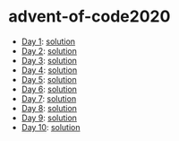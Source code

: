 # advent-of-code2020
* [Day 1](https://adventofcode.com/2020/day/1): [solution](https://github.com/dupdup/advent-of-code2020/blob/master/src/main/scala/aoc1.scala)
* [Day 2](https://adventofcode.com/2020/day/2): [solution](https://github.com/dupdup/advent-of-code2020/blob/master/src/main/scala/aoc2.scala)
* [Day 3](https://adventofcode.com/2020/day/3): [solution](https://github.com/dupdup/advent-of-code2020/blob/master/src/main/scala/aoc3.scala)
* [Day 4](https://adventofcode.com/2020/day/4): [solution](https://github.com/dupdup/advent-of-code2020/blob/master/src/main/scala/aoc4.scala)
* [Day 5](https://adventofcode.com/2020/day/5): [solution](https://github.com/dupdup/advent-of-code2020/blob/master/src/main/scala/aoc5.scala)
* [Day 6](https://adventofcode.com/2020/day/6): [solution](https://github.com/dupdup/advent-of-code2020/blob/master/src/main/scala/aoc6.scala)
* [Day 7](https://adventofcode.com/2020/day/7): [solution](https://github.com/dupdup/advent-of-code2020/blob/master/src/main/scala/aoc7.scala)
* [Day 8](https://adventofcode.com/2020/day/8): [solution](https://github.com/dupdup/advent-of-code2020/blob/master/src/main/scala/aoc8.scala)
* [Day 9](https://adventofcode.com/2020/day/9): [solution](https://github.com/dupdup/advent-of-code2020/blob/master/src/main/scala/aoc9.scala)
* [Day 10](https://adventofcode.com/2020/day/10): [solution](https://github.com/dupdup/advent-of-code-2019/blob/master/src/main/scala/aoc10.scala)
